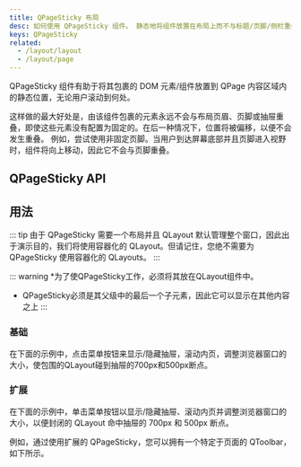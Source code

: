 ```yaml
---
title: QPageSticky 布局
desc: 如何使用 QPageSticky 组件。 静态地将组件放置在布局上而不与标题/页脚/侧栏重叠。
keys: QPageSticky
related:
  - /layout/layout
  - /layout/page
---
```


QPageSticky 组件有助于将其包裹的 DOM 元素/组件放置到 QPage 内容区域内的静态位置，无论用户滚动到何处。

这样做的最大好处是，由该组件包裹的元素永远不会与布局页眉、页脚或抽屉重叠，即使这些元素没有配置为固定的。在后一种情况下，位置将被偏移，以便不会发生重叠。
例如，尝试使用非固定页脚。当用户到达屏幕底部并且页脚进入视野时，组件将向上移动，因此它不会与页脚重叠。

## QPageSticky API
<doc-api file="QPageSticky" />

## 用法
::: tip
由于 QPageSticky 需要一个布局并且 QLayout 默认管理整个窗口，因此出于演示目的，我们将使用容器化的 QLayout。但请记住，您绝不需要为 QPageSticky 使用容器化的 QLayouts。
:::

::: warning
*为了使QPageSticky工作，必须将其放在QLayout组件中。
* QPageSticky必须是其父级中的最后一个子元素，因此它可以显示在其他内容之上
:::

### 基础
在下面的示例中，点击菜单按钮来显示/隐藏抽屉，滚动内页，调整浏览器窗口的大小，使包围的QLayout碰到抽屉的700px和500px断点。

<doc-example title="Basic" file="QPageSticky/Basic" />

### 扩展
在下面的示例中，单击菜单按钮以显示/隐藏抽屉、滚动内页并调整浏览器窗口的大小，以便封闭的 QLayout 命中抽屉的 700px 和 500px 断点。

例如，通过使用扩展的 QPageSticky，您可以拥有一个特定于页面的 QToolbar，如下所示。

<doc-example title="Expanded" file="QPageSticky/Expanded" />
